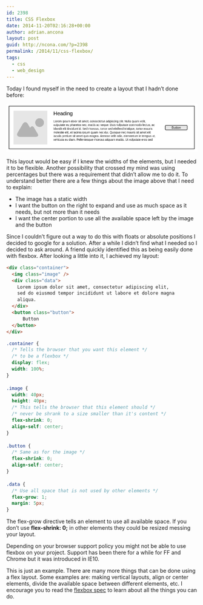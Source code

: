 ```yaml
---
id: 2398
title: CSS Flexbox
date: 2014-11-20T02:16:28+00:00
author: adrian.ancona
layout: post
guid: http://ncona.com/?p=2398
permalink: /2014/11/css-flexbox/
tags:
  - css
  - web_design
---
```

Today I found myself in the need to create a layout that I hadn&#8217;t done before:

[<img src="/images/posts/flexbox.png" />](/images/posts/flexbox.png)

This layout would be easy if I knew the widths of the elements, but I needed it to be flexible. Another possibility that crossed my mind was using percentages but there was a requirement that didn&#8217;t allow me to do it. To understand better there are a few things about the image above that I need to explain:

  * The image has a static width
  * I want the button on the right to expand and use as much space as it needs, but not more than it needs
  * I want the center portion to use all the available space left by the image and the button

<!--more-->

Since I couldn&#8217;t figure out a way to do this with floats or absolute positions I decided to google for a solution. After a while I didn&#8217;t find what I needed so I decided to ask around. A friend quickly identified this as being easily done with flexbox. After looking a little into it, I achieved my layout:

```html
<div class="container">
  <img class="image" />
  <div class="data">
    Lorem ipsum dolor sit amet, consectetur adipiscing elit,
    sed do eiusmod tempor incididunt ut labore et dolore magna
    aliqua.
  </div>
  <button class="button">
      Button
  </button>
</div>
```

```css
.container {
  /* Tells the browser that you want this element */
  /* to be a flexbox */
  display: flex;
  width: 100%;
}

.image {
  width: 40px;
  height: 40px;
  /* This tells the browser that this element should */
  /* never be shrank to a size smaller than it's content */
  flex-shrink: 0;
  align-self: center;
}

.button {
  /* Same as for the image */
  flex-shrink: 0;
  align-self: center;
}

.data {
  /* Use all space that is not used by other elements */
  flex-grow: 1;
  margin: 5px;
}
```

The flex-grow directive tells an element to use all available space. If you don&#8217;t use **flex-shrink: 0;** in other elements they could be resized messing your layout.

Depending on your browser support policy you might not be able to use flexbox on your project. Support has been there for a while for FF and Chrome but it was introduced in IE10.

This is just an example. There are many more things that can be done using a flex layout. Some examples are: making vertical layouts, align or center elements, divide the available space between different elements, etc. I encourage you to read the [flexbox spec](http://www.w3.org/TR/css3-flexbox/ "Flexbox W3C spec") to learn about all the things you can do.
